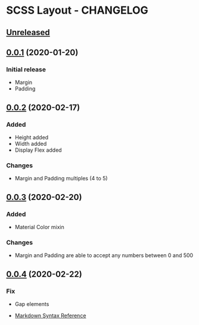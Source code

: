 # SCSS Layout - CHANGELOG

<a name="0.0.1"></a>

## [Unreleased]

## [0.0.1] (2020-01-20)
### Initial release
- Margin
- Padding

## [0.0.2] (2020-02-17)
### Added
- Height added
- Width added
- Display Flex added
### Changes
- Margin and Padding multiples (4 to 5)

## [0.0.3] (2020-02-20)
### Added
- Material Color mixin
### Changes
- Margin and Padding are able to accept any numbers between 0 and 500

## [0.0.4] (2020-02-22)
### Fix
- Gap elements

[unreleased]: https://github.com/ferreirarubens/scss-layout/compare/v0.0.1...HEAD
[0.0.1]: https://github.com/ferreirarubens/scss-layout/compare/v0.0.1...v0.0.1
[0.0.2]: https://github.com/ferreirarubens/scss-layout/compare/v0.0.1...v0.0.2
[0.0.3]: https://github.com/ferreirarubens/scss-layout/compare/v0.0.2...v0.0.3
[0.0.4]: https://github.com/ferreirarubens/scss-layout/compare/v0.0.3...v0.0.4

* [Markdown Syntax Reference](https://help.github.com/articles/markdown-basics/)